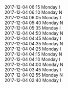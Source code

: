 2017-12-04 06:15 Monday  I  
2017-12-04 06:10 Monday  N  
2017-12-04 06:05 Monday  I  
2017-12-04 05:40 Monday  N  
2017-12-04 05:35 Monday  I  
2017-12-04 04:50 Monday  N  
2017-12-04 04:45 Monday  I  
2017-12-04 04:35 Monday  N  
2017-12-04 04:25 Monday  I  
2017-12-04 04:15 Monday  N  
2017-12-04 04:10 Monday  I  
2017-12-04 04:00 Monday  N  
2017-12-04 03:45 Monday  I  
2017-12-04 02:55 Monday  N  
2017-12-04 02:40 Monday  I  
